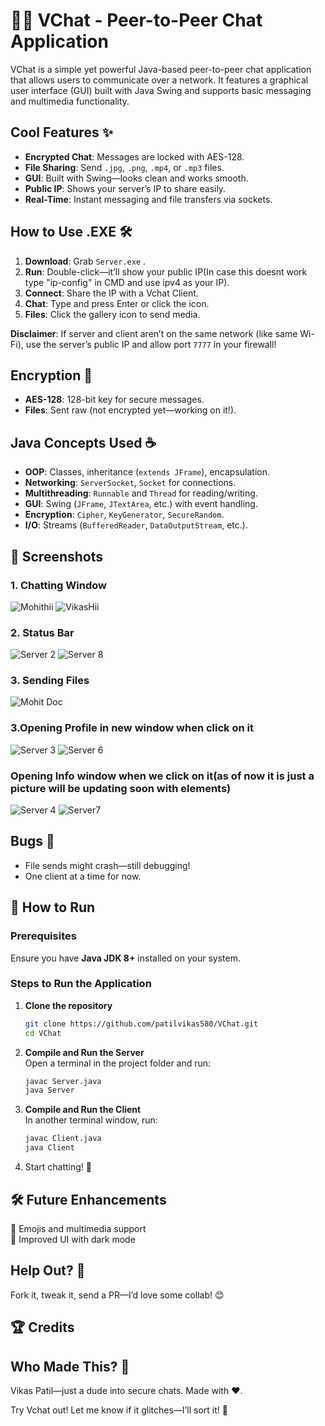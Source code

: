 # 📲📲 VChat - Peer-to-Peer Chat Application  

VChat is a simple yet powerful Java-based peer-to-peer chat application that allows users to communicate over a network. It features a graphical user interface (GUI) built with Java Swing and supports basic messaging and multimedia functionality.

## Cool Features ✨

- **Encrypted Chat**: Messages are locked with AES-128.  
- **File Sharing**: Send `.jpg`, `.png`, `.mp4`, or `.mp3` files.  
- **GUI**: Built with Swing—looks clean and works smooth.  
- **Public IP**: Shows your server’s IP to share easily.  
- **Real-Time**: Instant messaging and file transfers via sockets.

## How to Use .EXE 🛠️

1. **Download**: Grab `Server.exe` .  
2. **Run**: Double-click—it’ll show your public IP(In case this doesnt work type "ip-config" in CMD and use ipv4 as your IP).  
3. **Connect**: Share the IP with a Vchat Client.  
4. **Chat**: Type and press Enter or click the icon.  
5. **Files**: Click the gallery icon to send media.

**Disclaimer**: If server and client aren’t on the same network (like same Wi-Fi), use the server’s public IP and allow port `7777` in your firewall!

## Encryption 🔐

- **AES-128**: 128-bit key for secure messages.  
- **Files**: Sent raw (not encrypted yet—working on it!).

## Java Concepts Used ☕

- **OOP**: Classes, inheritance (`extends JFrame`), encapsulation.  
- **Networking**: `ServerSocket`, `Socket` for connections.  
- **Multithreading**: `Runnable` and `Thread` for reading/writing.  
- **GUI**: Swing (`JFrame`, `JTextArea`, etc.) with event handling.  
- **Encryption**: `Cipher`, `KeyGenerator`, `SecureRandom`.  
- **I/O**: Streams (`BufferedReader`, `DataOutputStream`, etc.).  

## 📸 Screenshots  
### 1. Chatting Window 
![Mohithii](https://github.com/user-attachments/assets/59cea729-d567-4505-bbec-f8483e14649c)
![VikasHii](https://github.com/user-attachments/assets/2aced9f2-a422-4453-bb9b-4a1752a7647b)

### 2. Status Bar
![Server 2](https://github.com/patilvikas580/V-chat-peer-to-peer-chatting-application-using-Java/assets/84447249/37a622e7-a50c-4872-aec1-edb2a1fbc7fe)
![Server 8](https://github.com/patilvikas580/V-chat-peer-to-peer-chatting-application-using-Java/assets/84447249/f04d226a-e7f1-4221-9cc0-bcce0d771902)

### 3. Sending Files
![Mohit Doc](https://github.com/user-attachments/assets/dd5c4df6-c070-4bf6-b39b-619613b265c6)

### 3.Opening Profile in new window when click on it
![Server 3](https://github.com/patilvikas580/V-chat-peer-to-peer-chatting-application-using-Java/assets/84447249/9a433ab0-ce58-4182-be82-e5b8f3ba8306)
![Server 6](https://github.com/patilvikas580/V-chat-peer-to-peer-chatting-application-using-Java/assets/84447249/a2024bc2-375a-47e7-b6f7-45a697081fe8)
### Opening Info window when we click on it(as of now it is just a picture will be updating soon with elements)
![Server 4](https://github.com/patilvikas580/V-chat-peer-to-peer-chatting-application-using-Java/assets/84447249/5fec6bac-bb03-46c9-aa9c-c9103d1b8a6d)
![Server7](https://github.com/patilvikas580/V-chat-peer-to-peer-chatting-application-using-Java/assets/84447249/2270c201-f91d-4e55-9b98-c3ad1952a45b)

## Bugs 🐛

- File sends might crash—still debugging!  
- One client at a time for now.


## 🚀 How to Run  

### Prerequisites  
Ensure you have **Java JDK 8+** installed on your system.  

### Steps to Run the Application  

1. **Clone the repository**  
   ```bash
   git clone https://github.com/patilvikas580/VChat.git
   cd VChat
   ```
2. **Compile and Run the Server**  
   Open a terminal in the project folder and run:  
   ```bash
   javac Server.java
   java Server
   ```
3. **Compile and Run the Client**  
   In another terminal window, run:  
   ```bash
   javac Client.java
   java Client
   ```
4. Start chatting! 🎉  

## 🛠️ Future Enhancements  
🔹 Emojis and multimedia support  
🔹 Improved UI with dark mode  

 
## Help Out? 🤝

Fork it, tweak it, send a PR—I’d love some collab! 😊

## 🏆 Credits 
## Who Made This? 👋

Vikas Patil—just a dude into secure chats. Made with ❤️.

Try Vchat out! Let me know if it glitches—I’ll sort it! 🎉








